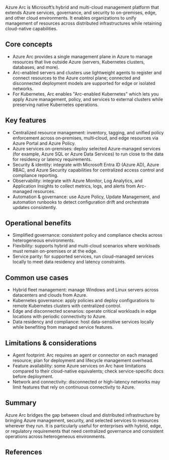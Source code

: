 Azure Arc is Microsoft’s hybrid and multi-cloud management platform that extends Azure services, governance, and security to on-premises, edge, and other cloud environments. It enables organizations to unify management of resources across distributed infrastructures while retaining cloud-native capabilities.

## Core concepts

- Azure Arc provides a single management plane in Azure to manage resources that live outside Azure (servers, Kubernetes clusters, databases, and more).
- Arc-enabled servers and clusters use lightweight agents to register and connect resources to the Azure control plane; connected and disconnected deployment models are supported for edge or isolated networks.
- For Kubernetes, Arc enables "Arc-enabled Kubernetes" which lets you apply Azure management, policy, and services to external clusters while preserving native Kubernetes operations.

## Key features

- Centralized resource management: inventory, tagging, and unified policy enforcement across on‑premises, multi‑cloud, and edge resources via Azure Portal and Azure Policy.
- Azure services on-premises: deploy selected Azure-managed services (for example, Azure SQL or Azure Data Services) to run close to the data for residency or latency requirements.
- Security & identity: integrate with Microsoft Entra ID (Azure AD), Azure RBAC, and Azure Security capabilities for centralized access control and compliance reporting.
- Observability: integrate with Azure Monitor, Log Analytics, and Application Insights to collect metrics, logs, and alerts from Arc-managed resources.
- Automation & governance: use Azure Policy, Update Management, and automation runbooks to detect configuration drift and orchestrate updates consistently.

## Operational benefits

- Simplified governance: consistent policy and compliance checks across heterogeneous environments.
- Flexibility: supports hybrid and multi-cloud scenarios where workloads must remain on-premises or at the edge.
- Service parity: for supported services, run cloud-managed services locally to meet data residency and latency constraints.

## Common use cases

- Hybrid fleet management: manage Windows and Linux servers across datacenters and clouds from Azure.
- Kubernetes governance: apply policies and deploy configurations to remote Kubernetes clusters with centralized control.
- Edge and disconnected scenarios: operate critical workloads in edge locations with periodic connectivity to Azure.
- Data residency and compliance: host data-sensitive services locally while benefiting from managed service features.

## Limitations & considerations

- Agent footprint: Arc requires an agent or connector on each managed resource; plan for deployment and lifecycle management overhead.
- Feature availability: some Azure services on Arc have limitations compared to their cloud-native equivalents; check service-specific docs before deployment.
- Network and connectivity: disconnected or high-latency networks may limit features that rely on continuous connectivity to Azure.

## Summary

Azure Arc bridges the gap between cloud and distributed infrastructure by bringing Azure management, security, and selected services to resources wherever they run. It is particularly useful for enterprises with hybrid, edge, or regulatory requirements that need centralized governance and consistent operations across heterogeneous environments.

## References

[1]: https://learn.microsoft.com/en-us/azure/arc/overview
[2]: https://learn.microsoft.com/en-us/azure/arc/kubernetes/overview
[3]: https://learn.microsoft.com/en-us/azure/arc/servers/overview